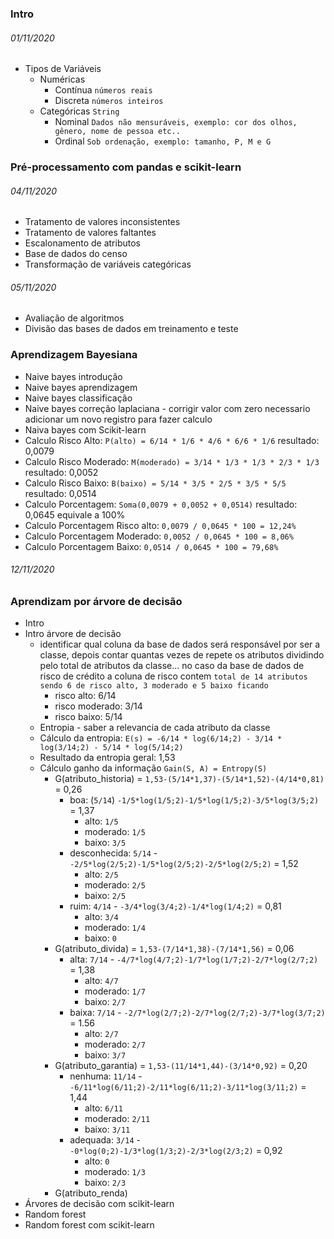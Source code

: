 ### Intro

###### 01/11/2020

- Tipos de Variáveis
  - Numéricas
    - Contínua `números reais`
    - Discreta `números inteiros`
  - Categóricas `String`
    - Nominal `Dados não mensuráveis, exemplo: cor dos olhos, gênero, nome de pessoa etc..`
    - Ordinal `Sob ordenação, exemplo: tamanho, P, M e G`

### Pré-processamento com pandas e scikit-learn

###### 04/11/2020

- Tratamento de valores inconsistentes
- Tratamento de valores faltantes
- Escalonamento de atributos
- Base de dados do censo
- Transformação de variáveis categóricas

###### 05/11/2020

- Avaliação de algoritmos
- Divisão das bases de dados em treinamento e teste

### Aprendizagem Bayesiana

- Naive bayes introdução
- Naive bayes aprendizagem
- Naive bayes classificação
- Naive bayes correção laplaciana - corrigir valor com zero necessario adicionar um novo registro para fazer calculo
- Naiva bayes com Scikit-learn
- Calculo Risco Alto: `P(alto) = 6/14 * 1/6 * 4/6 * 6/6 * 1/6` resultado: 0,0079
- Calculo Risco Moderado: `M(moderado) = 3/14 * 1/3 * 1/3 * 2/3 * 1/3` resultado: 0,0052
- Calculo Risco Baixo: `B(baixo) = 5/14 * 3/5 * 2/5 * 3/5 * 5/5` resultado: 0,0514
- Calculo Porcentagem: `Soma(0,0079 + 0,0052 + 0,0514)` resultado: 0,0645 equivale a 100%
- Calculo Porcentagem Risco alto: `0,0079 / 0,0645 * 100 = 12,24%`
- Calculo Porcentagem Moderado: `0,0052 / 0,0645 * 100 = 8,06%`
- Calculo Porcentagem Baixo: `0,0514 / 0,0645 * 100 = 79,68%`

###### 12/11/2020

### Aprendizam por árvore de decisão

- Intro
- Intro árvore de decisão
  - identificar qual coluna da base de dados será responsável por ser a classe, depois contar quantas
    vezes de repete os atributos dividindo pelo total de atributos da classe... no caso da base de dados de risco de crédito a coluna de risco contem `total de 14 atributos sendo 6 de risco alto, 3 moderado e 5 baixo ficando`
    - risco alto: 6/14
    - risco moderado: 3/14
    - risco baixo: 5/14
  - Entropia - saber a relevancia de cada atributo da classe
  - Cálculo da entropia: `E(s) = -6/14 * log(6/14;2) - 3/14 * log(3/14;2) - 5/14 * log(5/14;2)`
  - Resultado da entropia geral: 1,53
  - Cálculo ganho da informação `Gain(S, A) = Entropy(S)`
    - G(atributo_historia) = `1,53-(5/14*1,37)-(5/14*1,52)-(4/14*0,81)` = 0,26
      - boa: (`5/14`) `-1/5*log(1/5;2)-1/5*log(1/5;2)-3/5*log(3/5;2)` = 1,37
        - alto: `1/5`
        - moderado: `1/5`
        - baixo: `3/5`
      - desconhecida: `5/14` - `-2/5*log(2/5;2)-1/5*log(2/5;2)-2/5*log(2/5;2)` = 1,52
        - alto: `2/5`
        - moderado: `2/5`
        - baixo: `2/5`
      - ruim: `4/14` - `-3/4*log(3/4;2)-1/4*log(1/4;2)` = 0,81
        - alto: `3/4`
        - moderado: `1/4`
        - baixo: `0`
    - G(atributo_divida) = `1,53-(7/14*1,38)-(7/14*1,56)` = 0,06
      - alta: `7/14` - `-4/7*log(4/7;2)-1/7*log(1/7;2)-2/7*log(2/7;2)` = 1,38
        - alto: `4/7`
        - moderado: `1/7`
        - baixo: `2/7`
      - baixa: `7/14` - `-2/7*log(2/7;2)-2/7*log(2/7;2)-3/7*log(3/7;2)` = 1.56
        - alto: `2/7`
        - moderado: `2/7`
        - baixo: `3/7`
    - G(atributo_garantia) = `1,53-(11/14*1,44)-(3/14*0,92)` = 0,20
      - nenhuma: `11/14` - `-6/11*log(6/11;2)-2/11*log(6/11;2)-3/11*log(3/11;2)` = 1,44
        - alto: `6/11`
        - moderado: `2/11`
        - baixo: `3/11`
      - adequada: `3/14` - `-0*log(0;2)-1/3*log(1/3;2)-2/3*log(2/3;2)` = 0,92
        - alto: `0`
        - moderado: `1/3` 
        - baixo: `2/3`
    - G(atributo_renda)
- Árvores de decisão com scikit-learn
- Random forest
- Random forest com scikit-learn

